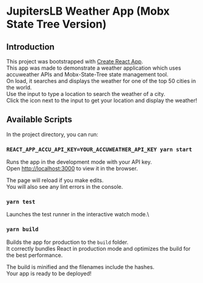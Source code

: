 # JupitersLB Weather App (Mobx State Tree Version)

## Introduction

This project was bootstrapped with [Create React App](https://github.com/facebook/create-react-app).\
This app was made to demonstrate a weather application which uses accuweather APIs and Mobx-State-Tree state management tool.\
On load, it searches and displays the weather for one of the top 50 cities in the world.\
Use the input to type a location to search the weather of a city.\
Click the icon next to the input to get your location and display the weather!

## Available Scripts

In the project directory, you can run:

### `REACT_APP_ACCU_API_KEY=YOUR_ACCUWEATHER_API_KEY yarn start`

Runs the app in the development mode with your API key.\
Open [http://localhost:3000](http://localhost:3000) to view it in the browser.

The page will reload if you make edits.\
You will also see any lint errors in the console.

### `yarn test`

Launches the test runner in the interactive watch mode.\

### `yarn build`

Builds the app for production to the `build` folder.\
It correctly bundles React in production mode and optimizes the build for the best performance.

The build is minified and the filenames include the hashes.\
Your app is ready to be deployed!
